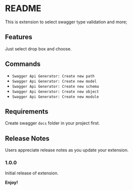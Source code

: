 # README

This is extension to select swagger type validation and more;

## Features

Just select drop box and choose.

## Commands
 - `Swagger Api Generator: Create new path`
 - `Swagger Api Generator: Create new model`
 - `Swagger Api Generator: Create new schema`
 - `Swagger Api Generator: Create new object`
 - `Swagger Api Generator: Create new module`
## Requirements

Create swagger `docs` folder in your project first.

## Release Notes

Users appreciate release notes as you update your extension.

### 1.0.0

Initial release of extension.

**Enjoy!**
